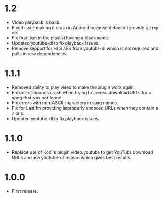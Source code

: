 # 1.2

* Video playback is back.
* Fixed issue making it crash in Android because it doesn't provide a `/tmp` dir.
* Fix first item in the playlist having a blank name.
* Updated youtube-dl to fix playback issues.
* Remove support for HLS AES from youtube-dl which is not required and pulls in new dependencies.

# 1.1.1

* Removed ability to play video to make the plugin work again.
* Fix out-of-bounds crash when trying to access download URLs for a song that was not found.
* Fix errors with non-ASCII characters in song names.
* Fix for Last.fm providing improperly encoded URLs when they contain a `/` or `&`.
* Updated youtube-dl to fix playback issues.

# 1.1.0

* Replace use of Kodi's plugin.video.youtube to get YouTube download URLs and use youtube-dl instead which gives best results.

# 1.0.0

* First release.
